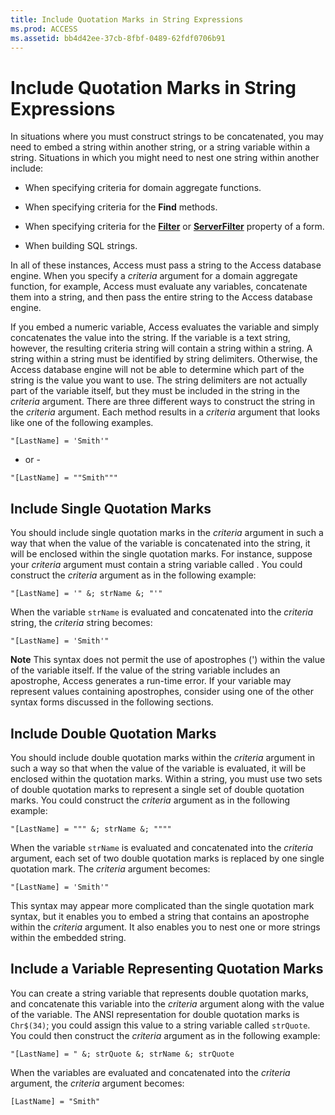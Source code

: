 ```yaml
---
title: Include Quotation Marks in String Expressions
ms.prod: ACCESS
ms.assetid: bb4d42ee-37cb-8fbf-0489-62fdf0706b91
---
```



# Include Quotation Marks in String Expressions

In situations where you must construct strings to be concatenated, you may need to embed a string within another string, or a string variable within a string. Situations in which you might need to nest one string within another include:


- When specifying criteria for domain aggregate functions.
    
- When specifying criteria for the  **Find** methods.
    
- When specifying criteria for the  **[Filter](form-filter-property-access.md)** or **[ServerFilter](form-serverfilter-property-access.md)** property of a form.
    
- When building SQL strings.
    

In all of these instances, Access must pass a string to the Access database engine. When you specify a  _criteria_ argument for a domain aggregate function, for example, Access must evaluate any variables, concatenate them into a string, and then pass the entire string to the Access database engine.

If you embed a numeric variable, Access evaluates the variable and simply concatenates the value into the string. If the variable is a text string, however, the resulting criteria string will contain a string within a string. A string within a string must be identified by string delimiters. Otherwise, the Access database engine will not be able to determine which part of the string is the value you want to use.
The string delimiters are not actually part of the variable itself, but they must be included in the string in the  _criteria_ argument. There are three different ways to construct the string in the _criteria_ argument. Each method results in a _criteria_ argument that looks like one of the following examples.



```
"[LastName] = 'Smith'"
```

- or -



```
"[LastName] = ""Smith"""
```


## Include Single Quotation Marks

You should include single quotation marks in the  _criteria_ argument in such a way that when the value of the variable is concatenated into the string, it will be enclosed within the single quotation marks. For instance, suppose your _criteria_ argument must contain a string variable called . You could construct the _criteria_ argument as in the following example:


```
"[LastName] = '" &; strName &; "'"
```

When the variable  `strName` is evaluated and concatenated into the _criteria_ string, the _criteria_ string becomes:




```
"[LastName] = 'Smith'"
```


 **Note**  This syntax does not permit the use of apostrophes (') within the value of the variable itself. If the value of the string variable includes an apostrophe, Access generates a run-time error. If your variable may represent values containing apostrophes, consider using one of the other syntax forms discussed in the following sections.


## Include Double Quotation Marks

You should include double quotation marks within the  _criteria_ argument in such a way so that when the value of the variable is evaluated, it will be enclosed within the quotation marks. Within a string, you must use two sets of double quotation marks to represent a single set of double quotation marks. You could construct the _criteria_ argument as in the following example:


```
"[LastName] = """ &; strName &; """"
```

When the variable  `strName` is evaluated and concatenated into the _criteria_ argument, each set of two double quotation marks is replaced by one single quotation mark. The _criteria_ argument becomes:




```
"[LastName] = 'Smith'"
```

This syntax may appear more complicated than the single quotation mark syntax, but it enables you to embed a string that contains an apostrophe within the  _criteria_ argument. It also enables you to nest one or more strings within the embedded string.


## Include a Variable Representing Quotation Marks

You can create a string variable that represents double quotation marks, and concatenate this variable into the  _criteria_ argument along with the value of the variable. The ANSI representation for double quotation marks is `Chr$(34)`; you could assign this value to a string variable called  `strQuote`. You could then construct the  _criteria_ argument as in the following example:


```
"[LastName] = " &; strQuote &; strName &; strQuote
```

When the variables are evaluated and concatenated into the  _criteria_ argument, the _criteria_ argument becomes:




```
[LastName] = "Smith"
```


